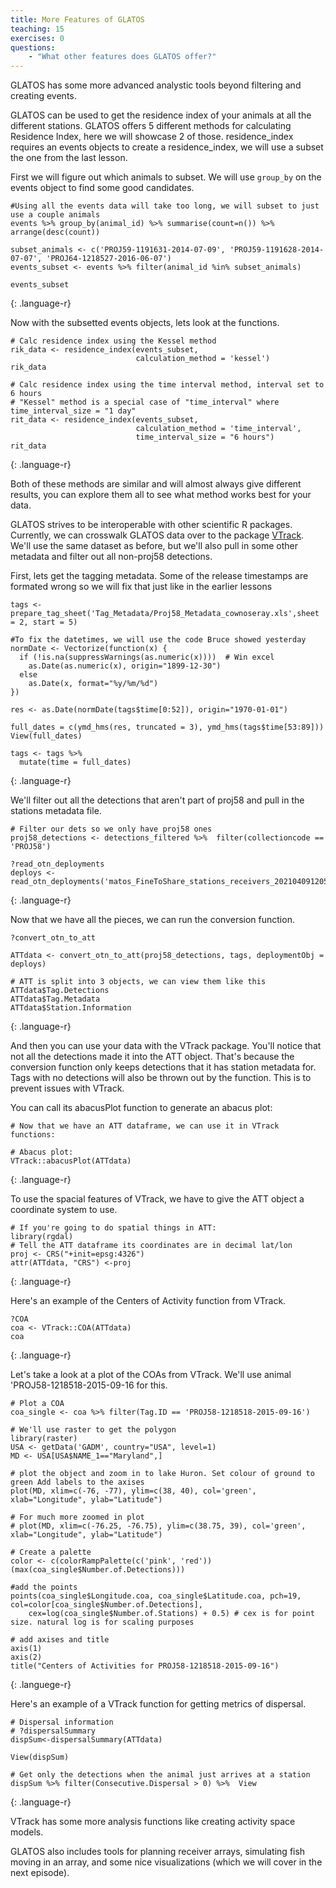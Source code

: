 ```yaml
---
title: More Features of GLATOS
teaching: 15
exercises: 0
questions:
    - "What other features does GLATOS offer?"
---
```


GLATOS has some more advanced analystic tools beyond filtering and creating events.

GLATOS can be used to get the residence index of your animals at all the different stations.
GLATOS offers 5 different methods for calculating Residence Index, here we will showcase 2 of those.
residence_index requires an events objects to create a residence_index, we will use a subset the one
from the last lesson.

First we will figure out which animals to subset. We will use `group_by` on the events object to find some good candidates.

~~~
#Using all the events data will take too long, we will subset to just use a couple animals
events %>% group_by(animal_id) %>% summarise(count=n()) %>% arrange(desc(count))

subset_animals <- c('PROJ59-1191631-2014-07-09', 'PROJ59-1191628-2014-07-07', 'PROJ64-1218527-2016-06-07')
events_subset <- events %>% filter(animal_id %in% subset_animals)

events_subset
~~~
{: .language-r}

Now with the subsetted events objects, lets look at the functions.

~~~
# Calc residence index using the Kessel method
rik_data <- residence_index(events_subset, 
                            calculation_method = 'kessel')
rik_data

# Calc residence index using the time interval method, interval set to 6 hours
# "Kessel" method is a special case of "time_interval" where time_interval_size = "1 day"
rit_data <- residence_index(events_subset, 
                            calculation_method = 'time_interval', 
                            time_interval_size = "6 hours")
rit_data
~~~
{: .language-r}

Both of these methods are similar and will almost always give different results, you can 
explore them all to see what method works best for your data.


GLATOS strives to be interoperable with other scientific R packages. Currently, we can 
crosswalk GLATOS data over to the package [VTrack](https://github.com/RossDwyer/VTrack). 
We'll use the same dataset as before, but we'll also pull in some other metadata and filter
out all non-proj58 detections.

First, lets get the tagging metadata. Some of the release timestamps are formated wrong
so we will fix that just like in the earlier lessons

~~~
tags <- prepare_tag_sheet('Tag_Metadata/Proj58_Metadata_cownoseray.xls',sheet = 2, start = 5)

#To fix the datetimes, we will use the code Bruce showed yesterday
normDate <- Vectorize(function(x) {
  if (!is.na(suppressWarnings(as.numeric(x))))  # Win excel
    as.Date(as.numeric(x), origin="1899-12-30")
  else
    as.Date(x, format="%y/%m/%d")
})

res <- as.Date(normDate(tags$time[0:52]), origin="1970-01-01")

full_dates = c(ymd_hms(res, truncated = 3), ymd_hms(tags$time[53:89]))
View(full_dates)

tags <- tags %>%
  mutate(time = full_dates)
~~~
{: .language-r}

We'll filter out all the detections that aren't part of proj58 and pull in the stations metadata file.

~~~
# Filter our dets so we only have proj58 ones
proj58_detections <- detections_filtered %>%  filter(collectioncode == 'PROJ58')

?read_otn_deployments
deploys <- read_otn_deployments('matos_FineToShare_stations_receivers_202104091205.csv')
~~~
{: .language-r}

Now that we have all the pieces, we can run the conversion function.
~~~
?convert_otn_to_att

ATTdata <- convert_otn_to_att(proj58_detections, tags, deploymentObj = deploys)

# ATT is split into 3 objects, we can view them like this
ATTdata$Tag.Detections
ATTdata$Tag.Metadata
ATTdata$Station.Information
~~~
{: .language-r}

And then you can use your data with the VTrack package. You'll notice that not all the detections made it into the ATT object. That's because the conversion function only keeps detections that it has station metadata for. Tags with no detections will also be thrown out by the function. This is to prevent issues
with VTrack.

You can call its abacusPlot function to generate an abacus plot:
~~~
# Now that we have an ATT dataframe, we can use it in VTrack functions:

# Abacus plot:
VTrack::abacusPlot(ATTdata)
~~~
{: .language-r}

To use the spacial features of VTrack, we have to give the ATT object a coordinate system to use.
~~~
# If you're going to do spatial things in ATT:
library(rgdal)
# Tell the ATT dataframe its coordinates are in decimal lat/lon
proj <- CRS("+init=epsg:4326")
attr(ATTdata, "CRS") <-proj
~~~
{: .language-r}

Here's an example of the Centers of Activity function from VTrack.
~~~
?COA
coa <- VTrack::COA(ATTdata)
coa
~~~
{: .language-r}

Let's take a look at a plot of the COAs from VTrack. We'll use animal 'PROJ58-1218518-2015-09-16 for this.

~~~
# Plot a COA
coa_single <- coa %>% filter(Tag.ID == 'PROJ58-1218518-2015-09-16')

# We'll use raster to get the polygon
library(raster)
USA <- getData('GADM', country="USA", level=1)
MD <- USA[USA$NAME_1=="Maryland",]

# plot the object and zoom in to lake Huron. Set colour of ground to green Add labels to the axises
plot(MD, xlim=c(-76, -77), ylim=c(38, 40), col='green', xlab="Longitude", ylab="Latitude")

# For much more zoomed in plot
# plot(MD, xlim=c(-76.25, -76.75), ylim=c(38.75, 39), col='green', xlab="Longitude", ylab="Latitude")

# Create a palette
color <- c(colorRampPalette(c('pink', 'red'))(max(coa_single$Number.of.Detections)))

#add the points
points(coa_single$Longitude.coa, coa_single$Latitude.coa, pch=19, col=color[coa_single$Number.of.Detections], 
    cex=log(coa_single$Number.of.Stations) + 0.5) # cex is for point size. natural log is for scaling purposes

# add axises and title
axis(1)
axis(2)
title("Centers of Activities for PROJ58-1218518-2015-09-16")
~~~
{: .languege-r}

Here's an example of a VTrack function for getting metrics of dispersal.
~~~
# Dispersal information
# ?dispersalSummary
dispSum<-dispersalSummary(ATTdata)

View(dispSum)

# Get only the detections when the animal just arrives at a station
dispSum %>% filter(Consecutive.Dispersal > 0) %>%  View
~~~
{: .language-r}

VTrack has some more analysis functions like creating activity space models.

GLATOS also includes tools for planning receiver arrays, simulating fish moving in an array, 
and some nice visualizations (which we will cover in the next episode).

